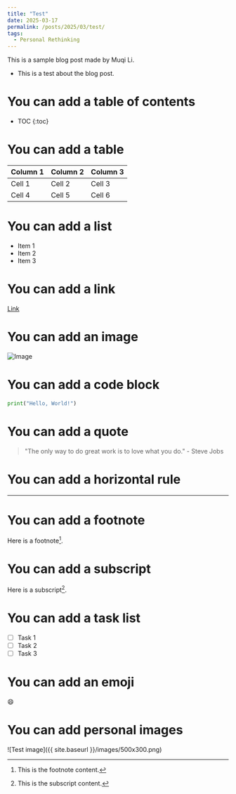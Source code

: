 ```yaml
---
title: "Test"
date: 2025-03-17
permalink: /posts/2025/03/test/
tags:
  - Personal Rethinking
---
```


This is a sample blog post made by Muqi Li.

- This is a test about the blog post.

# You can add a table of contents

* TOC
{:toc}

# You can add a table

| Column 1 | Column 2 | Column 3 |
| -------- | -------- | -------- |
| Cell 1   | Cell 2   | Cell 3   |
| Cell 4   | Cell 5   | Cell 6   |


# You can add a list

- Item 1
- Item 2
- Item 3

# You can add a link

[Link](https://www.google.com)

# You can add an image

![Image](https://www.google.com/images/branding/googlelogo/1x/googlelogo_color_272x92dp.png)

# You can add a code block

```python
print("Hello, World!")
```

# You can add a quote

> "The only way to do great work is to love what you do." - Steve Jobs

# You can add a horizontal rule

---

# You can add a footnote

Here is a footnote[^1].

[^1]: This is the footnote content.

# You can add a subscript

Here is a subscript[^2].

[^2]: This is the subscript content.

# You can add a task list

* [ ] Task 1
* [ ] Task 2
* [ ] Task 3

# You can add an emoji

:smile:

# You can add personal images 

![Test image]({{ site.baseurl }}/images/500x300.png)
